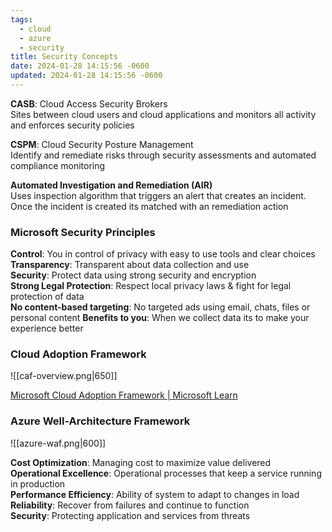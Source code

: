```yaml
---
tags:
  - cloud
  - azure
  - security
title: Security Concepts
date: 2024-01-28 14:15:56 -0600
updated: 2024-01-28 14:15:56 -0600
---
```


**CASB**: Cloud Access Security Brokers  
Sites between cloud users and cloud applications and monitors all activity and enforces security policies

**CSPM**: Cloud Security Posture Management  
Identify and remediate risks through security assessments and automated compliance monitoring

**Automated Investigation and Remediation (AIR)**  
Uses inspection algorithm that triggers an alert that creates an incident. Once the incident is created its matched with an remediation action

### Microsoft Security Principles  

**Control**: You in control of privacy with easy to use tools and clear choices  
**Transparency**: Transparent about data collection and use  
**Security**: Protect data using strong security and encryption  
**Strong Legal Protection**: Respect local privacy laws & fight for legal protection of data  
**No content-based targeting**: No targeted ads using email, chats, files or personal content 
**Benefits to you**: When we collect data its to make your experience better

### Cloud Adoption Framework

![[caf-overview.png|650]]

[Microsoft Cloud Adoption Framework | Microsoft Learn](https://learn.microsoft.com/en-us/azure/cloud-adoption-framework/overview)

### Azure Well-Architecture Framework

![[azure-waf.png|600]]

**Cost Optimization**: Managing cost to maximize value delivered  
**Operational Excellence**: Operational processes that keep a service running in production  
**Performance Efficiency**: Ability of system to adapt to changes in load  
**Reliability**: Recover from failures and continue to function  
**Security**: Protecting application and services from threats
